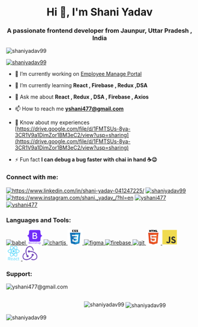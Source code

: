 <h1 align="center">Hi 👋, I'm Shani Yadav</h1>
<h3 align="center">A passionate frontend developer from Jaunpur, Uttar Pradesh , India</h3>

<p align="left"> <img src="https://komarev.com/ghpvc/?username=shaniyadav99&label=Profile%20views&color=0e75b6&style=flat" alt="shaniyadav99" /> </p>

<p align="left"> <a href="https://github.com/ryo-ma/github-profile-trophy"><img src="https://github-profile-trophy.vercel.app/?username=shaniyadav99" alt="shaniyadav99" /></a> </p>

- 🔭 I’m currently working on [Employee Manage Portal](https://employee-management-portal-hs6x.vercel.app/login)

- 🌱 I’m currently learning **React , Firebase , Redux ,DSA**

- 💬 Ask me about **React , Redux , DSA , Firebase , Axios**

- 📫 How to reach me **yshani477@gmail.com**

- 📄 Know about my experiences [https://drive.google.com/file/d/1FMTSUs-8ya-3CR1V9a1DimZor1BM3eC2/view?usp=sharing](https://drive.google.com/file/d/1FMTSUs-8ya-3CR1V9a1DimZor1BM3eC2/view?usp=sharing)

- ⚡ Fun fact **I can debug a bug faster with chai in hand ☕😉**

<h3 align="left">Connect with me:</h3>
<p align="left">
<a href="https://linkedin.com/in/https://www.linkedin.com/in/shani-yadav-041247225/" target="blank"><img align="center" src="https://raw.githubusercontent.com/rahuldkjain/github-profile-readme-generator/master/src/images/icons/Social/linked-in-alt.svg" alt="https://www.linkedin.com/in/shani-yadav-041247225/" height="30" width="40" /></a>
<a href="https://codesandbox.com/shaniyadav99" target="blank"><img align="center" src="https://raw.githubusercontent.com/rahuldkjain/github-profile-readme-generator/master/src/images/icons/Social/codesandbox.svg" alt="shaniyadav99" height="30" width="40" /></a>
<a href="https://instagram.com/https://www.instagram.com/shani._yadav_/?hl=en" target="blank"><img align="center" src="https://raw.githubusercontent.com/rahuldkjain/github-profile-readme-generator/master/src/images/icons/Social/instagram.svg" alt="https://www.instagram.com/shani._yadav_/?hl=en" height="30" width="40" /></a>
<a href="https://www.leetcode.com/yshani477" target="blank"><img align="center" src="https://raw.githubusercontent.com/rahuldkjain/github-profile-readme-generator/master/src/images/icons/Social/leet-code.svg" alt="yshani477" height="30" width="40" /></a>
<a href="https://auth.geeksforgeeks.org/user/yshani477" target="blank"><img align="center" src="https://raw.githubusercontent.com/rahuldkjain/github-profile-readme-generator/master/src/images/icons/Social/geeks-for-geeks.svg" alt="yshani477" height="30" width="40" /></a>
</p>

<h3 align="left">Languages and Tools:</h3>
<p align="left"> <a href="https://babeljs.io/" target="_blank" rel="noreferrer"> <img src="https://www.vectorlogo.zone/logos/babeljs/babeljs-icon.svg" alt="babel" width="40" height="40"/> </a> <a href="https://getbootstrap.com" target="_blank" rel="noreferrer"> <img src="https://raw.githubusercontent.com/devicons/devicon/master/icons/bootstrap/bootstrap-plain-wordmark.svg" alt="bootstrap" width="40" height="40"/> </a> <a href="https://www.chartjs.org" target="_blank" rel="noreferrer"> <img src="https://www.chartjs.org/media/logo-title.svg" alt="chartjs" width="40" height="40"/> </a> <a href="https://www.w3schools.com/css/" target="_blank" rel="noreferrer"> <img src="https://raw.githubusercontent.com/devicons/devicon/master/icons/css3/css3-original-wordmark.svg" alt="css3" width="40" height="40"/> </a> <a href="https://www.figma.com/" target="_blank" rel="noreferrer"> <img src="https://www.vectorlogo.zone/logos/figma/figma-icon.svg" alt="figma" width="40" height="40"/> </a> <a href="https://firebase.google.com/" target="_blank" rel="noreferrer"> <img src="https://www.vectorlogo.zone/logos/firebase/firebase-icon.svg" alt="firebase" width="40" height="40"/> </a> <a href="https://git-scm.com/" target="_blank" rel="noreferrer"> <img src="https://www.vectorlogo.zone/logos/git-scm/git-scm-icon.svg" alt="git" width="40" height="40"/> </a> <a href="https://www.w3.org/html/" target="_blank" rel="noreferrer"> <img src="https://raw.githubusercontent.com/devicons/devicon/master/icons/html5/html5-original-wordmark.svg" alt="html5" width="40" height="40"/> </a> <a href="https://developer.mozilla.org/en-US/docs/Web/JavaScript" target="_blank" rel="noreferrer"> <img src="https://raw.githubusercontent.com/devicons/devicon/master/icons/javascript/javascript-original.svg" alt="javascript" width="40" height="40"/> </a> <a href="https://reactjs.org/" target="_blank" rel="noreferrer"> <img src="https://raw.githubusercontent.com/devicons/devicon/master/icons/react/react-original-wordmark.svg" alt="react" width="40" height="40"/> </a> <a href="https://redux.js.org" target="_blank" rel="noreferrer"> <img src="https://raw.githubusercontent.com/devicons/devicon/master/icons/redux/redux-original.svg" alt="redux" width="40" height="40"/> </a> </p>

<h3 align="left">Support:</h3>
<p><a href="https://www.buymeacoffee.com/yshani477@gmail.com"> <img align="left" src="https://cdn.buymeacoffee.com/buttons/v2/default-yellow.png" height="50" width="210" alt="yshani477@gmail.com" /></a></p><br><br>

<p><img align="left" src="https://github-readme-stats.vercel.app/api/top-langs?username=shaniyadav99&show_icons=true&locale=en&layout=compact" alt="shaniyadav99" /></p>

<p>&nbsp;<img align="center" src="https://github-readme-stats.vercel.app/api?username=shaniyadav99&show_icons=true&locale=en" alt="shaniyadav99" /></p>

<p><img align="center" src="https://github-readme-streak-stats.herokuapp.com/?user=shaniyadav99&" alt="shaniyadav99" /></p>
